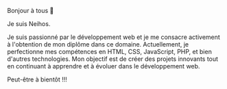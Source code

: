 Bonjour à tous 👋

Je suis Neihos.

Je suis passionné par le développement web et je me consacre activement à l'obtention de mon diplôme dans ce domaine. Actuellement, je perfectionne mes compétences en HTML, CSS, JavaScript, PHP, et bien d'autres technologies. Mon objectif est de créer des projets innovants tout en continuant à apprendre et à évoluer dans le développement web.

Peut-être à bientôt !!!

<!--
**Neihos/Neihos** is a ✨ _special_ ✨ repository because its `README.md` (this file) appears on your GitHub profile.

Here are some ideas to get you started:

- 🔭 I’m currently working on ...
- 🌱 I’m currently learning ...
- 👯 I’m looking to collaborate on ...
- 🤔 I’m looking for help with ...
- 💬 Ask me about ...
- 📫 How to reach me: ...
- 😄 Pronouns: ...
- ⚡ Fun fact: ...
-->
